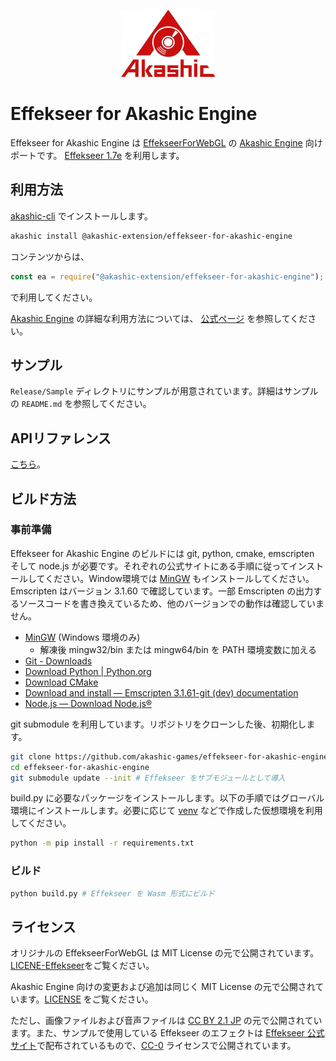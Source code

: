 <p align="center">
<img src="https://raw.githubusercontent.com/akashic-games/effekseer-for-akashic-engine/main/img/akashic.png" />
</p>

# Effekseer for Akashic Engine

Effekseer for Akashic Engine は [EffekseerForWebGL](https://github.com/effekseer/EffekseerForWebGL) の [Akashic Engine](https://akashic-games.github.io/) 向けポートです。 [Effekseer 1.7e](https://github.com/effekseer/Effekseer/releases/tag/170e) を利用します。

## 利用方法

[akashic-cli](https://github.com/akashic-games/akashic-cli) でインストールします。

```sh
akashic install @akashic-extension/effekseer-for-akashic-engine
```

コンテンツからは、

```javascript
const ea = require("@akashic-extension/effekseer-for-akashic-engine");
```

で利用してください。

[Akashic Engine](https://akashic-games.github.io/) の詳細な利用方法については、 [公式ページ](https://akashic-games.github.io/) を参照してください。

## サンプル

`Release/Sample` ディレクトリにサンプルが用意されています。詳細はサンプルの `README.md` を参照してください。

## APIリファレンス

[こちら](https://akashic-games.github.io/effekseer-for-akashic-engine/api/index.html)。

## ビルド方法

### 事前準備

Effekseer for Akashic Engine のビルドには git, python, cmake, emscripten そして node.js が必要です。それぞれの公式サイトにある手順に従ってインストールしてください。Window環境では [MinGW](https://winlibs.com/) もインストールしてください。Emscripten はバージョン 3.1.60 で確認しています。一部 Emscripten の出力するソースコードを書き換えているため、他のバージョンでの動作は確認していません。

- [MinGW](https://winlibs.com/) (Windows 環境のみ)
  - 解凍後 mingw32/bin または mingw64/bin を PATH 環境変数に加える
- [Git \- Downloads](https://git-scm.com/downloads)
- [Download Python \| Python\.org](https://www.python.org/downloads/)
- [Download CMake](https://cmake.org/download/)
- [Download and install — Emscripten 3\.1\.61\-git \(dev\) documentation](https://emscripten.org/docs/getting_started/downloads.html)
- [Node\.js — Download Node\.js®](https://nodejs.org/en/download/package-manager)

git submodule を利用しています。リポジトリをクローンした後、初期化します。

```sh
git clone https://github.com/akashic-games/effekseer-for-akashic-engine
cd effekseer-for-akashic-engine
git submodule update --init # Effekseer をサブモジュールとして導入
```

build.py に必要なパッケージをインストールします。以下の手順ではグローバル環境にインストールします。必要に応じて [venv](https://docs.python.org/ja/3/library/venv.html) などで作成した仮想環境を利用してください。

```sh
python -m pip install -r requirements.txt
```

### ビルド

```sh
python build.py # Effekseer を Wasm 形式にビルド
```

## ライセンス

オリジナルの EffekseerForWebGL は MIT License の元で公開されています。[LICENE-Effekseer](./LICENSE-Effekseer)をご覧ください。

Akashic Engine 向けの変更および追加は同じく MIT License の元で公開されています。[LICENSE](./LICENSE) をご覧ください。

ただし、画像ファイルおよび音声ファイルは [CC BY 2.1 JP](https://creativecommons.org/licenses/by/2.1/jp/) の元で公開されています。また、サンプルで使用している Effekseer のエフェクトは [Effekseer 公式サイト](https://effekseer.github.io/jp/contribute.html)で配布されているもので、[CC-0](http://creativecommons.org/about/cc0) ライセンスで公開されています。
